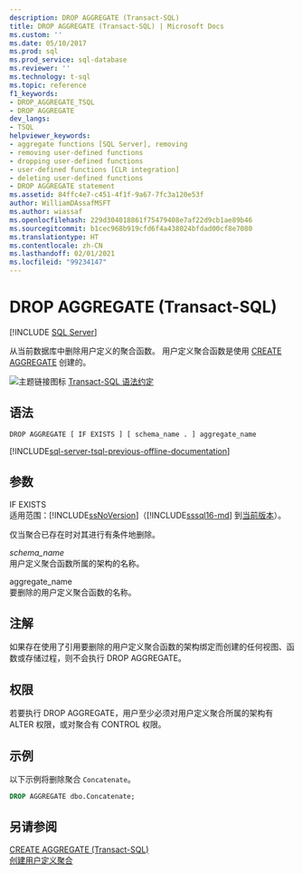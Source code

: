 ```yaml
---
description: DROP AGGREGATE (Transact-SQL)
title: DROP AGGREGATE (Transact-SQL) | Microsoft Docs
ms.custom: ''
ms.date: 05/10/2017
ms.prod: sql
ms.prod_service: sql-database
ms.reviewer: ''
ms.technology: t-sql
ms.topic: reference
f1_keywords:
- DROP_AGGREGATE_TSQL
- DROP AGGREGATE
dev_langs:
- TSQL
helpviewer_keywords:
- aggregate functions [SQL Server], removing
- removing user-defined functions
- dropping user-defined functions
- user-defined functions [CLR integration]
- deleting user-defined functions
- DROP AGGREGATE statement
ms.assetid: 84ffc4e7-c451-4f1f-9a67-7fc3a120e53f
author: WilliamDAssafMSFT
ms.author: wiassaf
ms.openlocfilehash: 229d304018861f75479408e7af22d9cb1ae89b46
ms.sourcegitcommit: b1cec968b919cfd6f4a438024bfdad00cf8e7080
ms.translationtype: HT
ms.contentlocale: zh-CN
ms.lasthandoff: 02/01/2021
ms.locfileid: "99234147"
---
```

# <a name="drop-aggregate-transact-sql"></a>DROP AGGREGATE (Transact-SQL)
[!INCLUDE [SQL Server](../../includes/applies-to-version/sqlserver.md)]

  从当前数据库中删除用户定义的聚合函数。 用户定义聚合函数是使用 [CREATE AGGREGATE](../../t-sql/statements/create-aggregate-transact-sql.md) 创建的。  
  
 ![主题链接图标](../../database-engine/configure-windows/media/topic-link.gif "“主题链接”图标") [Transact-SQL 语法约定](../../t-sql/language-elements/transact-sql-syntax-conventions-transact-sql.md)  
  
## <a name="syntax"></a>语法  
  
```syntaxsql  
DROP AGGREGATE [ IF EXISTS ] [ schema_name . ] aggregate_name  
```  
  
[!INCLUDE[sql-server-tsql-previous-offline-documentation](../../includes/sql-server-tsql-previous-offline-documentation.md)]

## <a name="arguments"></a>参数
 IF EXISTS  
 适用范围：[!INCLUDE[ssNoVersion](../../includes/ssnoversion-md.md)]（[!INCLUDE[sssql16-md](../../includes/sssql16-md.md)] 到[当前版本](/troubleshoot/sql/general/determine-version-edition-update-level)）。  
  
 仅当聚合已存在时对其进行有条件地删除。  
  
 *schema_name*  
 用户定义聚合函数所属的架构的名称。  
  
 aggregate_name  
 要删除的用户定义聚合函数的名称。  
  
## <a name="remarks"></a>注解  
 如果存在使用了引用要删除的用户定义聚合函数的架构绑定而创建的任何视图、函数或存储过程，则不会执行 DROP AGGREGATE。  
  
## <a name="permissions"></a>权限  
 若要执行 DROP AGGREGATE，用户至少必须对用户定义聚合所属的架构有 ALTER 权限，或对聚合有 CONTROL 权限。  
  
## <a name="examples"></a>示例  
 以下示例将删除聚合 `Concatenate`。  
  
```sql  
DROP AGGREGATE dbo.Concatenate;  
```  
  
## <a name="see-also"></a>另请参阅  
 [CREATE AGGREGATE (Transact-SQL)](../../t-sql/statements/create-aggregate-transact-sql.md)   
 [创建用户定义聚合](../../relational-databases/user-defined-functions/create-user-defined-aggregates.md)  
